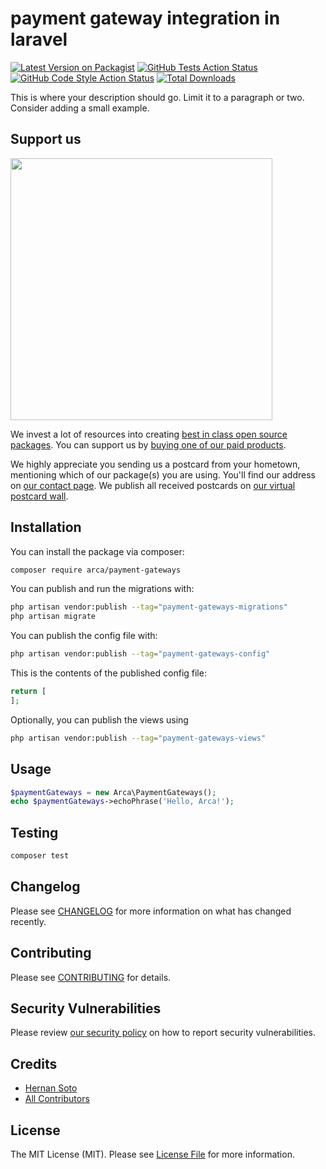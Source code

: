 # payment gateway integration in laravel

[![Latest Version on Packagist](https://img.shields.io/packagist/v/arca/payment-gateways.svg?style=flat-square)](https://packagist.org/packages/arca/payment-gateways)
[![GitHub Tests Action Status](https://img.shields.io/github/actions/workflow/status/arca/payment-gateways/run-tests.yml?branch=main&label=tests&style=flat-square)](https://github.com/arca/payment-gateways/actions?query=workflow%3Arun-tests+branch%3Amain)
[![GitHub Code Style Action Status](https://img.shields.io/github/actions/workflow/status/arca/payment-gateways/fix-php-code-style-issues.yml?branch=main&label=code%20style&style=flat-square)](https://github.com/arca/payment-gateways/actions?query=workflow%3A"Fix+PHP+code+style+issues"+branch%3Amain)
[![Total Downloads](https://img.shields.io/packagist/dt/arca/payment-gateways.svg?style=flat-square)](https://packagist.org/packages/arca/payment-gateways)

This is where your description should go. Limit it to a paragraph or two. Consider adding a small example.

## Support us

[<img src="https://github-ads.s3.eu-central-1.amazonaws.com/payment-gateways.jpg?t=1" width="419px" />](https://spatie.be/github-ad-click/payment-gateways)

We invest a lot of resources into creating [best in class open source packages](https://spatie.be/open-source). You can support us by [buying one of our paid products](https://spatie.be/open-source/support-us).

We highly appreciate you sending us a postcard from your hometown, mentioning which of our package(s) you are using. You'll find our address on [our contact page](https://spatie.be/about-us). We publish all received postcards on [our virtual postcard wall](https://spatie.be/open-source/postcards).

## Installation

You can install the package via composer:

```bash
composer require arca/payment-gateways
```

You can publish and run the migrations with:

```bash
php artisan vendor:publish --tag="payment-gateways-migrations"
php artisan migrate
```

You can publish the config file with:

```bash
php artisan vendor:publish --tag="payment-gateways-config"
```

This is the contents of the published config file:

```php
return [
];
```

Optionally, you can publish the views using

```bash
php artisan vendor:publish --tag="payment-gateways-views"
```

## Usage

```php
$paymentGateways = new Arca\PaymentGateways();
echo $paymentGateways->echoPhrase('Hello, Arca!');
```

## Testing

```bash
composer test
```

## Changelog

Please see [CHANGELOG](CHANGELOG.md) for more information on what has changed recently.

## Contributing

Please see [CONTRIBUTING](CONTRIBUTING.md) for details.

## Security Vulnerabilities

Please review [our security policy](../../security/policy) on how to report security vulnerabilities.

## Credits

- [Hernan Soto](https://github.com/elmudometal)
- [All Contributors](../../contributors)

## License

The MIT License (MIT). Please see [License File](LICENSE.md) for more information.
